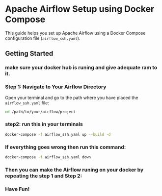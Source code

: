 # Apache Airflow Setup using Docker Compose

This guide helps you set up Apache Airflow using a Docker Compose configuration file (`airflow_ssh.yaml`).

## Getting Started
### make sure your docker hub is runing and give adequate ram to it.

### Step 1: Navigate to Your Airflow Directory

Open your terminal and go to the path where you have placed the `airflow_ssh.yaml` file:

```bash
cd /path/to/your/airflow/project
```

### step2: run this in your terminals
```bash
docker-compose -f airflow_ssh.yaml up --build -d     ‍‍‍
```

### If everything goes wrong then run this command:
```bash
docker-compose -f airflow_ssh.yaml down
```

### Then you can make the Airflow runing on your docker by repeating the step 1 and Step 2:
### Have Fun!



